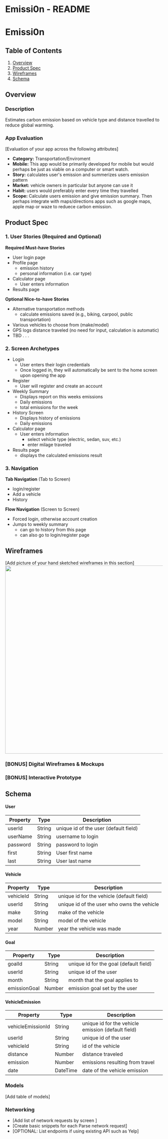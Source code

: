 Emissi0n - README 
===

# Emissi0n 

## Table of Contents
1. [Overview](#Overview)
1. [Product Spec](#Product-Spec)
1. [Wireframes](#Wireframes)
2. [Schema](#Schema)

## Overview
### Description
Estimates carbon emission based on vehicle type and distance travelled to reduce global warming.

### App Evaluation
[Evaluation of your app across the following attributes]
- **Category:** Transportation/Enviroment
- **Mobile:** This app would be primarily developed for mobile but would perhaps be just as viable on a computer or smart watch. 
- **Story:** calculates user's emission and summerizes users emission pattern
- **Market:** vehicle owners in particular but anyone can use it
- **Habit:** users would preferably enter every time they travelled
- **Scope:** Calculate users emission and give emission summary. Then perhaps integrate with maps/directions apps such as google maps, apple map or waze to reduece carbon emission.

## Product Spec

### 1. User Stories (Required and Optional)

**Required Must-have Stories**

* User login page
* Profile page 
    * emission history
    * personal information (i.e. car type)
* Calculator page
    * User enters information 
* Results page

**Optional Nice-to-have Stories**

* Alternative transportation methods
    * calculate emissions saved (e.g., biking, carpool, public transportation)
* Various vehicles to choose from (make/model)
* GPS logs distance traveled (no need for input, calculation is automatic)
* TBD . . .

### 2. Screen Archetypes

* Login
   * User enters their login credentials
   * Once logged in, they will automatically be sent to the home screen upon opening the app 
* Register
   * User will register and create an account
* Weekly Summary
   * Displays report on this weeks emissions
   * Daily emissions
   * total emissions for the week
* History Screen
   * Displays history of emissions
   * Daily emissions
* Calculator page
    * User enters information 
        * select vehicle type (electric, sedan, suv, etc.)
        * enter milage traveled
* Results page
    * displays the calculated emissions result



### 3. Navigation

**Tab Navigation** (Tab to Screen)

* login/register
* Add a vehicle
* History

**Flow Navigation** (Screen to Screen)

* Forced login, otherwise account creation
* Jumps to weekly summary
   * can go to history from this page
   * can also go to login/register page

## Wireframes
[Add picture of your hand sketched wireframes in this section]
<img src="YOUR_WIREFRAME_IMAGE_URL" width=600>

### [BONUS] Digital Wireframes & Mockups

### [BONUS] Interactive Prototype

## Schema 
#### User

   | Property      | Type     | Description |
   | ------------- | -------- | ------------|
   | userId        | String   | unique id of the user (default field) |
   | userName      | String   | username to login |
   | password      | String   | password to login |
   | first         | String   | User first name | 
   | last          | String   | User last name | 

#### Vehicle

   | Property      | Type     | Description |
   | ------------- | -------- | ------------|
   | vehicleId     | String   | unique id for the vehicle (default field) |
   | userId        | String   | unique id of the user who owns the vehicle |
   | make          | String   | make of the vehicle |
   | model         | String   |  model of the vehicle | 
   | year          | Number   | year the vehicle was made | 

#### Goal

   | Property      | Type     | Description |
   | ------------- | -------- | ------------|
   | goalId        | String   | unique id for the goal (default field) |
   | userId        | String   | unique id of the user |
   | month         | String   | month that the goal applies to |
   | emissionGoal  | Number   |  emission goal set by the user  | 
   
#### VehicleEmission

   | Property           | Type     | Description |
   | ------------------ | -------- | ------------|
   | vehicleEmissionId | String   | unique id for the vehicle emission (default field) |
   | userId             | String   | unique id of the user |
   | vehicleId          | String   | id of the vehicle |
   | distance           | Number   | distance traveled  |
   | emission           | Number   | emissions resulting from travel |
   | date               | DateTime | date of the vehicle emission | 
   
### Models
[Add table of models]
### Networking
- [Add list of network requests by screen ]
- [Create basic snippets for each Parse network request]
- [OPTIONAL: List endpoints if using existing API such as Yelp]

